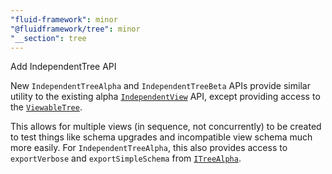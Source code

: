 ```yaml
---
"fluid-framework": minor
"@fluidframework/tree": minor
"__section": tree
---
```

Add IndependentTree API

New `IndependentTreeAlpha` and `IndependentTreeBeta` APIs provide similar utility to the existing alpha [`IndependentView`](https://fluidframework.com/docs/api/tree#independentview-function) API, except providing access to the [`ViewableTree`](https://fluidframework.com/docs/api/fluid-framework/viewabletree-interface).

This allows for multiple views (in sequence, not concurrently) to be created to test things like schema upgrades and incompatible view schema much more easily.
For `IndependentTreeAlpha`, this also provides access to `exportVerbose` and `exportSimpleSchema` from [`ITreeAlpha`](https://fluidframework.com/docs/api/tree/itreealpha-interface).
